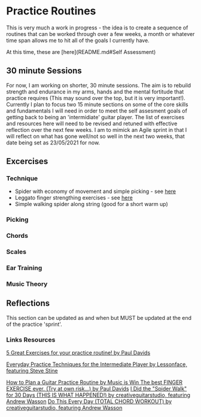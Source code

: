 # Practice Routines

This is very much a work in progress - the idea is to create a sequence of routines that can be worked through over a few weeks, a month or whatever time span allows me to hit all of the goals I currently have.

At this time, these are [here](README.md#Self Assessment)

## 30 minute Sessions

For now, I am working on shorter, 30 minute sessions. The aim is to rebuild strength and endurance in my arms, hands and the mental fortitude that practice requires (This may sound over the top, but it is very important!). Currently I plan to focus two 15 minute sections on some of the core skills and fundamentals I will need in order to meet the self assesment goals of getting back to being an 'intermidiate' guitar player. The list of exercises and resources here will need to be revised and retuned with effective reflection over the next few weeks. I am to mimick an Agile sprint in that I will reflect on what has gone well/not so well in the next two weeks, that date being set as 23/05/2021 for now.

## Excercises

### Technique

- Spider with economy of movement and simple picking - see [here](https://youtu.be/b2XXzcQhPvc?t=28)
- Leggato finger strengthing exercises - see [here](https://www.youtube.com/watch?v=3TGDIOT6c0A&t=506s)
- Simple walking spider along string (good for a short warm up)

### Picking

### Chords

### Scales

### Ear Training

### Music Theory

## Reflections

This section can be updated as and when but MUST be updated at the end of the practice 'sprint'.

### Links Resources

[5 Great Exercises for your practice routine! by Paul Davids](https://www.youtube.com/watch?v=b2XXzcQhPvc)

[Everyday Practice Techniques for the Intermediate Player by Lessonface, featuring Steve Stine](https://www.youtube.com/watch?v=3TGDIOT6c0A)

[How to Plan a Guitar Practice Routine by Music is Win ](https://www.youtube.com/watch?v=S2-0oFcpeFs)
[The best FINGER EXERCISE ever. (Try at own risk...) by Paul Davids](https://www.youtube.com/watch?v=elfgRX0DrYM)
[I Did the "Spider Walk" for 30 Days (THIS IS WHAT HAPPENED!) by creativeguitarstudio, featuring Andrew Wasson](https://www.youtube.com/watch?v=B0vE6WJQzDQ)
[Do This Every Day (TOTAL CHORD WORKOUT) by creativeguitarstudio, featuring Andrew Wasson](https://www.youtube.com/watch?v=qoeCozEw3OE)
